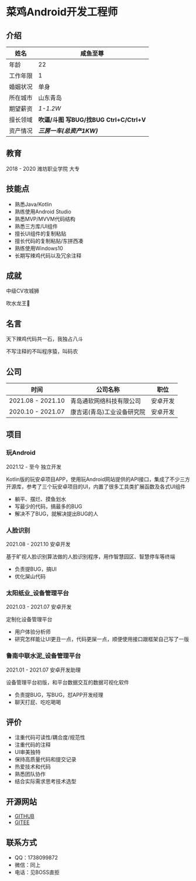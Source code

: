 # 菜鸡Android开发工程师

## 介绍

| 姓名     | 咸鱼至尊                                          |
| -------- | ------------------------------------------------- |
| 年龄     | 22                                                |
| 工作年限 | 1                                                 |
| 婚姻状况 | 单身                                              |
| 所在城市 | 山东青岛                                          |
| 期望薪资 | *1-1.2W*                                          |
| 擅长领域 | **吹逼/斗图**  **写BUG/找BUG**  **Ctrl+C/Ctrl+V** |
| 资产情况 | ***三房一车(总资产1KW)***                         |



## 教育

2018 - 2020    潍坊职业学院    大专



## 技能点

- 熟悉Java/Kotlin
- 熟练使用Android Studio
- 熟悉MVP/MVVM代码结构
- 熟悉三方库/UI组件
- 擅长UI组件的复制粘贴
- 擅长代码的复制粘贴/东拼西凑
- 熟练使用Windows10
- 长期写辣鸡代码以及冗余注释



## 成就

中级CV攻城狮

吹水龙王🐉



## 名言

天下辣鸡代码共一石，我独占八斗

不写注释的不叫程序猿，叫码农



## 公司

| 时间              | 公司名称                   | 职位     |
| ----------------- | -------------------------- | -------- |
| 2021.08 - 2021.10 | 青岛通软网络科技有限公司   | 安卓开发 |
| 2020.10 - 2021.07 | 康吉诺(青岛)工业设备研究院 | 安卓开发 |



## 项目

### 玩Android

2021.12 - 至今	独立开发

Kotlin版的玩安卓项目APP，使用玩Android网站提供的API接口，集成了不少三方开源库，参考了三个玩安卓项目的UI，内置了很多工具类扩展函数及各式UI组件

- 躺平、摆烂、摸鱼划水
- 写最少的代码，搞最多的BUG
- 解决不了BUG，就解决提出BUG的人



### 人脸识别

2021.08 - 2021.10	安卓开发

基于旷视人脸识别算法做的人脸识别程序，用作智慧园区、智慧停车等终端

- 负责提BUG，搞UI
- 优化屎山代码



### 太阳纸业_设备管理平台

2021.03 - 2021.07	安卓开发

定制化设备管理平台

- 用户体验分析师
- 研究怎样能让UI更丑一点，代码更屎一点，顺便使用接口跟框架自己写了一版



### 鲁南中联水泥_设备管理平台

2021.01 - 2021.07	安卓开发助理

设备管理平台初版，和平台数据交互的数据可视化软件

- 负责提BUG，写BUG，怼APP开发经理
- 聊天打屁、吃吃喝喝



## 评价

- 注重代码可读性/耦合度/规范性
- 注重代码的注释
- UI审美独特
- 保持高质量代码和提交记录
- 热爱技术和代码
- 熟悉团队协作
- 结合实际需求思考技术选型



## 开源网站

- [GITHUB](https://github.com/SaltedFish-Extreme)
- [GITEE](https://gitee.com/SaltedFish-Extreme)



## 联系方式

- QQ：1738099872
- 微信：同上
- 电话：见BOSS直拒
